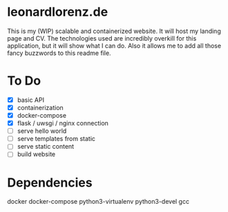 # leonardlorenz.de

This is my (WIP) scalable and containerized website. It will host my landing page and CV. The technologies used are incredibly overkill for this application, but it will show what I can do. Also it allows me to add all those fancy buzzwords to this readme file.

# To Do

- [X] basic API
- [X] containerization
- [X] docker-compose
- [X] flask / uwsgi / nginx connection
- [ ] serve hello world
- [ ] serve templates from static
- [ ] serve static content
- [ ] build website

# Dependencies

docker
docker-compose
python3-virtualenv
python3-devel
gcc
